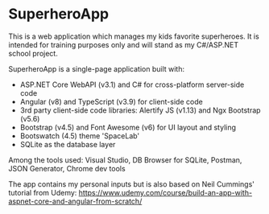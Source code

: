 # SuperheroApp

This is a web application which manages my kids favorite superheroes. It is intended for training purposes only and will stand as my C#/ASP.NET school project.

SuperheroApp is a single-page application built with:
- ASP.NET Core WebAPI (v3.1) and C# for cross-platform server-side code
- Angular (v8) and TypeScript (v3.9) for client-side code
- 3rd party client-side code libraries: Alertify JS (v1.13) and Ngx Bootstrap (v5.6) 
- Bootstrap (v4.5) and Font Awesome (v6) for UI layout and styling
- Bootswatch (4.5) theme 'SpaceLab'
- SQLite as the database layer

Among the tools used: Visual Studio, DB Browser for SQLite, Postman, JSON Generator, Chrome dev tools

The app contains my personal inputs but is also based on Neil Cummings' tutorial from Udemy: https://www.udemy.com/course/build-an-app-with-aspnet-core-and-angular-from-scratch/
